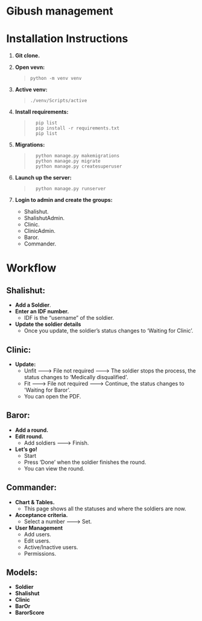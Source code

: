 # Gibush management
# Installation Instructions
1. **Git clone.**
2. **Open vevn:**
	>     python -m venv venv

3. **Active venv:**
    >     ./venv/Scripts/active

4. **Install requirements:**
    >		pip list
    >		pip install -r requirements.txt
    >		pip list
 
5. **Migrations:**
    >		python manage.py makemigrations
    >		python manage.py migrate
    >		python manage.py createsuperuser

6. **Launch up the server:** 
    >		python manage.py runserver
    
7. **Login to admin and create the groups:**
    - Shalishut.
    - ShalishutAdmin.
    - Clinic.
    - ClinicAdmin.
    - Baror.
    - Commander.


# Workflow
## Shalishut:
- **Add a Soldier**.
- **Enter an IDF number.**
  - IDF is the “username” of the soldier.
- **Update the soldier details**
	- Once you update, the soldier’s status changes to ‘Waiting for Clinic’.
## Clinic:
-	**Update:**
    - Unfit ---> File not required ---> The soldier stops the process, the status changes to ‘Medically disqualified'.
    - Fit ---> File not required ---> Continue, the status changes to 'Waiting for Baror'.
    - You can open the PDF.
## Baror:
-	**Add a round.**
-	**Edit round.** 
    - Add soldiers ---> Finish.
-	**Let’s go!**
    - Start
    - Press ‘Done’ when the soldier finishes the round.
    - You can view the round. 
## Commander:
-	**Chart & Tables.**
    - This page shows all the statuses and where the soldiers are now.
-	**Acceptance criteria.**
    - Select a number ---> Set.
-	**User Management**
    - Add users.
    - Edit users.
    - Active/Inactive users.
    - Permissions.

## Models:
- **Soldier**
- **Shalishut**
- **Clinic**
- **BarOr**
- **BarorScore**


